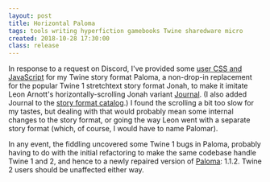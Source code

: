```yaml
---
layout: post
title: Horizontal Paloma
tags: tools writing hyperfiction gamebooks Twine sharedware micro
created: 2018-10-28 17:30:00
class: release
---
```

In response to a request on Discord, I've provided some [user CSS and JavaScript](/tools/scree/paloma/#Horizontal.scroll) for my Twine story format Paloma, a non-drop-in replacement for the popular Twine 1 stretchtext story format Jonah, to make it imitate Leon Arnott's horizontally-scrolling Jonah variant [Journal](https://www.glorioustrainwrecks.com/node/4997).  (I also added Journal to the [story format catalog](/tools/twine/catalog/).)  I found the scrolling a bit too slow for my tastes, but dealing with that would probably mean some internal changes to the story format, or going the way Leon went with a separate story format (which, of course, I would have to name Palomar).

In any event, the fiddling uncovered some Twine 1 bugs in Paloma, probably having to do with the initial refactoring to make the same codebase handle Twine 1 and 2, and hence to a newly repaired version of [Paloma](/tools/scree/paloma/): 1.1.2.  Twine 2 users should be unaffected either way.

